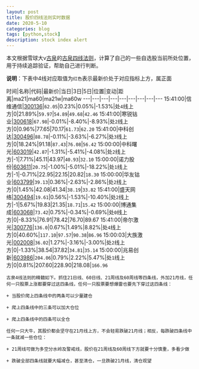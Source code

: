 ```yaml
---
layout: post
title: 股价四线法则实时数据
date: 2020-5-10
categories: blog
tags: [python,stock]
description: stock index alert
---
```



本文根据雪球大v[古泉](https://xueqiu.com/u/7148646888)的[古泉四线法则](https://xueqiu.com/7148646888/130498192)，计算了自己的一些自选股当前所处位置，用于持续追踪验证，帮助自己进行判断。

**说明**：下表中4线对应取值为`红色`表示最新价处于对应指标上方，属正面

时间|名称|代码|最新价|当日|3日|5日|位置|变动|距离|ma21|ma60|ma21w|ma60w
---|---|---|---|---|---|---|---|---
15:41:00|信维通信|[300136](https://xueqiu.com/S/SZ300136)|`62.05`|0.23%|0.05%|-1.53%|处`4`线上方|0|21.89%|`59.97`|`54.89`|`49.68`|`42.46`
15:41:00|寒锐钴业|[300618](https://xueqiu.com/S/SZ300618)|`67.98`|-0.01%|-8.40%|-8.93%|处`2`线上方|0|0.96%|77.65|70.17|`61.73`|`62.20`
15:41:00|中科创达|[300496](https://xueqiu.com/S/SZ300496)|`88.78`|-0.11%|-3.63%|-6.27%|处`3`线上方|0|18.24%|91.18|`87.43`|`76.08`|`56.42`
15:00:00|中科曙光|[603019](https://xueqiu.com/S/SH603019)|`42.87`|-1.31%|-5.41%|-4.08%|处`2`线上方|-1|7.71%|45.11|43.97|`40.93`|`32.10`
15:00:00|诺力股份|[603611](https://xueqiu.com/S/SH603611)|`20.75`|-1.00%|-5.01%|-18.22%|处`1`线上方|-1|-0.71%|22.95|22.15|20.82|`18.30`
15:00:00|华友钴业|[603799](https://xueqiu.com/S/SH603799)|`39.13`|0.36%|-2.63%|-2.86%|处`2`线上方|0|1.45%|42.08|41.34|`38.19`|`33.82`
15:41:00|盛天网络|[300494](https://xueqiu.com/S/SZ300494)|`19.61`|0.56%|-1.53%|-10.40%|处`2`线上方|-1|5.67%|19.83|21.35|`18.71`|`15.42`
15:00:00|博通集成|[603068](https://xueqiu.com/S/SH603068)|`73.42`|0.75%|-0.34%|-0.69%|处`0`线上方|0|-8.33%|76.91|78.42|76.70|89.67
15:41:00|帝尔激光|[300776](https://xueqiu.com/S/SZ300776)|`136.0`|0.67%|1.49%|8.82%|处`4`线上方|0|40.60%|`117.10`|`97.57`|`90.38`|`86.96`
15:00:03|大族激光|[002008](https://xueqiu.com/S/SZ002008)|`36.02`|1.27%|-3.16%|-3.00%|处`2`线上方|0|-1.33%|38.54|37.82|`34.81`|`35.14`
15:00:00|兆易创新|[603986](https://xueqiu.com/S/SH603986)|`204.06`|0.79%|2.22%|5.47%|处`1`线上方|0|0.81%|207.60|228.90|218.08|`166.96`

```
古泉4线法则的精髓如下。抓住21日线、60日线、21周线及60周线等四条线，外加21月线，任何一只股票上涨都要穿过这四条线，任何一只股票要想爆雷也要先下穿过这四条线：

+ 当股价爬上四条线中的两条可以少量建仓

+ 爬上四条线中的三条可以加大仓位

+ 爬上四条线中的四条可以全仓

任何一只大牛，其股价都会坚守在21月线上方，不会轻易跌破21月线；相反，每跌破四条线中一条就减一些仓位：

+ 21周线可做为多空分水岭及警戒线，股价在21周线及60周线下方就要十分慎重，多看少做

+ 跌破全部四条线就要大幅减仓，甚至清仓，一旦跌破21月线，清仓观望
```